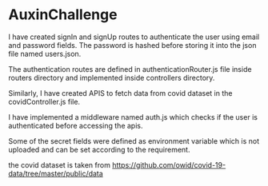 # AuxinChallenge
 
I have created signIn and signUp routes to authenticate the user using email and password fields. The password is hashed before storing it into the json file named users.json.

The authentication routes are defined in authenticationRouter.js file inside routers directory and implemented inside controllers directory.

Similarly, I have created APIS to fetch data from covid dataset in the covidController.js file.

I have implemented a middleware named auth.js which checks if the user is authenticated before accessing the apis.

Some of the secret fields were defined as environment variable which is not uploaded and can be set according to the requirement.

the covid dataset is taken from https://github.com/owid/covid-19-data/tree/master/public/data
